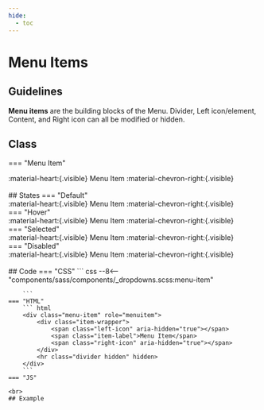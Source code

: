```yaml
---
hide:
  - toc
---
```


# **Menu Items**
## Guidelines
**Menu items** are the building blocks of the Menu. Divider, Left icon/element, Content, and Right icon
can all be modified or hidden.
## Class
=== "Menu Item"
    <div class="btn-grid-1">
        <div class="grid-items">
            <div class="menu-item" role="menuitem">
                <div class="item-wrapper">
                    <span class="left-icon" aria-hidden="true">
                    :material-heart:{.visible}
                    </span>
                    <span class="item-label">Menu Item</span>
                    <span class="right-icon" aria-hidden="true">
                    :material-chevron-right:{.visible}
                    </span>
                </div>
                <hr class="divider hidden" hidden>
            </div>
        </div>
    </div>
    <br>
    ## States
    === "Default"
        <div class="btn-grid-1">
            <div class="grid-items">
                <div class="menu-item" role="menuitem">
                    <div class="item-wrapper">
                        <span class="left-icon" aria-hidden="true">
                        :material-heart:{.visible}
                        </span>
                        <span class="item-label">Menu Item</span>
                        <span class="right-icon" aria-hidden="true">
                        :material-chevron-right:{.visible}
                        </span>
                    </div>
                    <hr class="divider hidden" hidden>
                </div>
            </div>
        </div>
    === "Hover"
        <div class="btn-grid-1">
            <div class="grid-items">
                <div class="menu-item hover" role="menuitem">
                    <div class="item-wrapper">
                        <span class="left-icon" aria-hidden="true">
                        :material-heart:{.visible}
                        </span>
                        <span class="item-label">Menu Item</span>
                        <span class="right-icon" aria-hidden="true">
                        :material-chevron-right:{.visible}
                        </span>
                    </div>
                    <hr class="divider hidden" hidden>
                </div>
            </div>
        </div>
    === "Selected"
        <div class="btn-grid-1">
            <div class="grid-items">
                <div class="menu-item selected" role="menuitem">
                    <div class="item-wrapper">
                        <span class="left-icon" aria-hidden="true">
                        :material-heart:{.visible}
                        </span>
                        <span class="item-label">Menu Item</span>
                        <span class="right-icon" aria-hidden="true">
                        :material-chevron-right:{.visible}
                        </span>
                    </div>
                    <hr class="divider hidden" hidden>
                </div>
            </div>
        </div>
    === "Disabled"
        <div class="btn-grid-1">
            <div class="grid-items">
                <div class="menu-item disabled" role="menuitem">
                    <div class="item-wrapper">
                        <span class="left-icon" aria-hidden="true">
                        :material-heart:{.visible}
                        </span>
                        <span class="item-label">Menu Item</span>
                        <span class="right-icon" aria-hidden="true">
                        :material-chevron-right:{.visible}
                        </span>
                    </div>
                    <hr class="divider hidden" hidden>
                </div>
            </div>
        </div>
    <br>
    ## Code
    === "CSS"
        ``` css
        --8<-- "components/sass/components/_dropdowns.scss:menu-item"

        ```
    === "HTML"
        ``` html
        <div class="menu-item" role="menuitem">
            <div class="item-wrapper">
                <span class="left-icon" aria-hidden="true"></span>
                <span class="item-label">Menu Item</span>
                <span class="right-icon" aria-hidden="true"></span>
            </div>
            <hr class="divider hidden" hidden>
        </div>
        ```
    === "JS"

    <br>
    ## Example